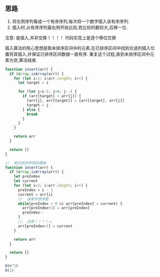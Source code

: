 ## 思路

1. 将左侧序列看成一个有序序列,每次将一个数字插入该有序序列. 
2. 插入时,从有序序列最右侧开始比较,若比较的数较大,后移一位. 

注意: 是插入,并非交换！！！！ 代码实现上是逐个移位交换

插入算法的核心思想是取未排序区间中的元素,在已排序区间中找到合适的插入位置将其插入,并保证已排序区间数据一直有序. 重复这个过程,直到未排序区间中元素为空,算法结束. 

```js
function insert(arr) {
  if (Array.isArray(arr)) {
    for (let i=1; i<arr.length; i++) {
      let target = i

      for (let j=i-1; j>0; j--) {
        if (arr[target] < arr[j]) {
          [arr[j], arr[target]] = [arr[target], arr[j]]
          target = j
        } else {
          break
        }
      }
    }

    return arr
  }

  return []
}

//  希尔排序参照的模板
function insert(arr) {
  if (Array.isArray(arr)) {
    let preIndex
    let current
    for (let i=1; i<arr.length; i++) {
      preIndex = i - 1
      current = arr[i]
      //  该条件想清楚
      while(preIndex > 0 && arr[preIndex] > current) {
        arr[preIndex+1] = arr[preIndex]
        preIndex--
      }
      //  注意！！！！⚠️
      arr[preIndex+1] = current
    }

    return arr
  }

  return []
}

O(n^2)
O(1)
```

